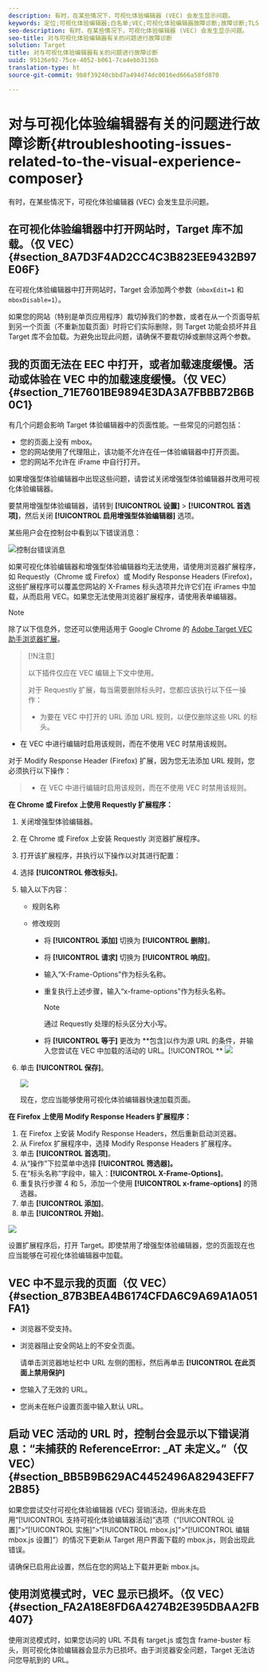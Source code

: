 ```yaml
---
description: 有时，在某些情况下，可视化体验编辑器 (VEC) 会发生显示问题。
keywords: 定位;可视化体验编辑器;白名单;VEC;可视化体验编辑器故障诊断;故障诊断;TLS;TLS 1.2
seo-description: 有时，在某些情况下，可视化体验编辑器 (VEC) 会发生显示问题。
seo-title: 对与可视化体验编辑器有关的问题进行故障诊断
solution: Target
title: 对与可视化体验编辑器有关的问题进行故障诊断
uuid: 95126e92-75ce-4052-b061-7ca4ebb3136b
translation-type: ht
source-git-commit: 9b8f39240cbbd7a494d74dc0016ed666a58fd870

---
```



# 对与可视化体验编辑器有关的问题进行故障诊断{#troubleshooting-issues-related-to-the-visual-experience-composer}

有时，在某些情况下，可视化体验编辑器 (VEC) 会发生显示问题。

## 在可视化体验编辑器中打开网站时，Target 库不加载。（仅 VEC） {#section_8A7D3F4AD2CC4C3B823EE9432B97E06F}

在可视化体验编辑器中打开网站时，Target 会添加两个参数（`mboxEdit=1` 和 `mboxDisable=1`）。

如果您的网站（特别是单页应用程序）裁切掉我们的参数，或者在从一个页面导航到另一个页面（不重新加载页面）时将它们实际删除，则 Target 功能会损坏并且 Target 库不会加载。为避免出现此问题，请确保不要裁切掉或删除这两个参数。

## 我的页面无法在 EEC 中打开，或者加载速度缓慢。活动或体验在 VEC 中的加载速度缓慢。（仅 VEC） {#section_71E7601BE9894E3DA3A7FBBB72B6B0C1}

有几个问题会影响 Target 体验编辑器中的页面性能。一些常见的问题包括：

* 您的页面上没有 mbox。
* 您的网站使用了代理阻止，该功能不允许在任一体验编辑器中打开页面。
* 您的网站不允许在 iFrame 中自行打开。

如果增强型体验编辑器中出现这些问题，请尝试关闭增强型体验编辑器并改用可视化体验编辑器。

要禁用增强型体验编辑器，请转到 **[!UICONTROL 设置]** &gt; **[!UICONTROL 首选项]**，然后关闭 **[!UICONTROL 启用增强型体验编辑器]** 选项。

某些用户会在控制台中看到以下错误消息：

![控制台错误消息](/help/c-experiences/c-visual-experience-composer/r-troubleshoot-composer/assets/console_error_message.jpg)

如果可视化体验编辑器和增强型体验编辑器均无法使用，请使用浏览器扩展程序，如 Requestly（Chrome 或 Firefox）或 Modify Response Headers (Firefox)，这些扩展程序可以覆盖您网站的 X-Frames 标头选项并允许它们在 iFrames 中加载，从而启用 VEC。如果您无法使用浏览器扩展程序，请使用表单编辑器。

>[!NOTE]
>
>除了以下信息外，您还可以使用适用于 Google Chrome 的 [Adobe Target VEC 助手浏览器扩展](/help/c-experiences/c-visual-experience-composer/r-troubleshoot-composer/vec-helper-browser-extension.md)。


>[!N注意]
>
>以下插件仅应在 VEC 编辑上下文中使用。
>
>对于 Requestly 扩展，每当需要删除标头时，您都应该执行以下任一操作：
>
>* 为要在 VEC 中打开的 URL 添加 URL 规则，以便仅删除这些 URL 的标头。
   >
   >
* 在 VEC 中进行编辑时启用该规则，而在不使用 VEC 时禁用该规则。
>
>
对于 Modify Response Header (Firefox) 扩展，因为您无法添加 URL 规则，您必须执行以下操作：
>
>* 在 VEC 中进行编辑时启用该规则，而在不使用 VEC 时禁用该规则。


**在 Chrome 或 Firefox 上使用 Requestly 扩展程序：**

1. 关闭增强型体验编辑器。
1. 在 Chrome 或 Firefox 上安装 Requestly 浏览器扩展程序。
1. 打开该扩展程序，并执行以下操作以对其进行配置：
1. 选择 **[!UICONTROL 修改标头]**。
1. 输入以下内容：

   * 规则名称
   * 修改规则

      * 将 **[!UICONTROL 添加]** 切换为 **[!UICONTROL 删除]**。
      * 将 **[!UICONTROL 请求]** 切换为 **[!UICONTROL 响应]**。
      * 输入“X-Frame-Options”作为标头名称。
      * 重复执行上述步骤，输入“x-frame-options”作为标头名称。

         >[!NOTE]
         >
         >通过 Requestly 处理的标头区分大小写。

      * 将 **[!UICONTROL 等于]** 更改为 **包含]以作为源 URL 的条件，并输入您尝试在 VEC 中加载的活动的 URL。[!UICONTROL **
      ![](assets/chrome_extension.png)


1. 单击 **[!UICONTROL 保存]**。

   ![](assets/requestly.png)

   现在，您应当能够使用可视化体验编辑器快速加载页面。

**在 Firefox 上使用 Modify Response Headers 扩展程序：**

1. 在 Firefox 上安装 Modify Response Headers，然后重新启动浏览器。
1. 从 Firefox 扩展程序中，选择 Modify Response Headers 扩展程序。
1. 单击 **[!UICONTROL 首选项]**。
1. 从“操作”下拉菜单中选择 **[!UICONTROL 筛选器]。**
1. 在“标头名称”字段中，输入：**[!UICONTROL X-Frame-Options]**。
1. 重复执行步骤 4 和 5，添加一个使用 **[!UICONTROL x-frame-options]** 的筛选器。
1. 单击 **[!UICONTROL 添加]**。
1. 单击 **[!UICONTROL 开始]**。

![](assets/firefox_extension.png)

设置扩展程序后，打开 Target。即使禁用了增强型体验编辑器，您的页面现在也应当能够在可视化体验编辑器中加载。

## VEC 中不显示我的页面（仅 VEC） {#section_87B3BEA4B6174CFDA6C9A69A1A051FA1}

* 浏览器不受支持。
* 浏览器阻止安全网站上的不安全页面。

   请单击浏览器地址栏中 URL 左侧的图标，然后再单击 **[!UICONTROL 在此页面上禁用保护]**
* 您输入了无效的 URL。
* 您尚未在帐户设置页面中输入默认 URL。

## 启动 VEC 活动的 URL 时，控制台会显示以下错误消息：“未捕获的 ReferenceError: _AT 未定义。”（仅 VEC） {#section_BB5B9B629AC4452496A82943EFF72B85}

如果您尝试交付可视化体验编辑器 (VEC) 营销活动，但尚未在启用“[!UICONTROL 支持可视化体验编辑器活动]”选项（“[!UICONTROL 设置]”&gt;“[!UICONTROL 实施]”&gt;“[!UICONTROL mbox.js]”&gt;“[!UICONTROL 编辑 mbox.js 设置]”）的情况下更新从 Target 用户界面下载的 mbox.js，则会出现此错误。

请确保已启用此设置，然后在您的网站上下载并更新 mbox.js。

## 使用浏览模式时，VEC 显示已损坏。（仅 VEC） {#section_FA2A18E8FD6A4274B2E395DBAA2FB407}

使用浏览模式时，如果您访问的 URL 不具有 target.js 或包含 frame-buster 标头，则可视化体验编辑器会显示为已损坏。由于浏览器安全问题，Target 无法访问您导航到的 URL。
